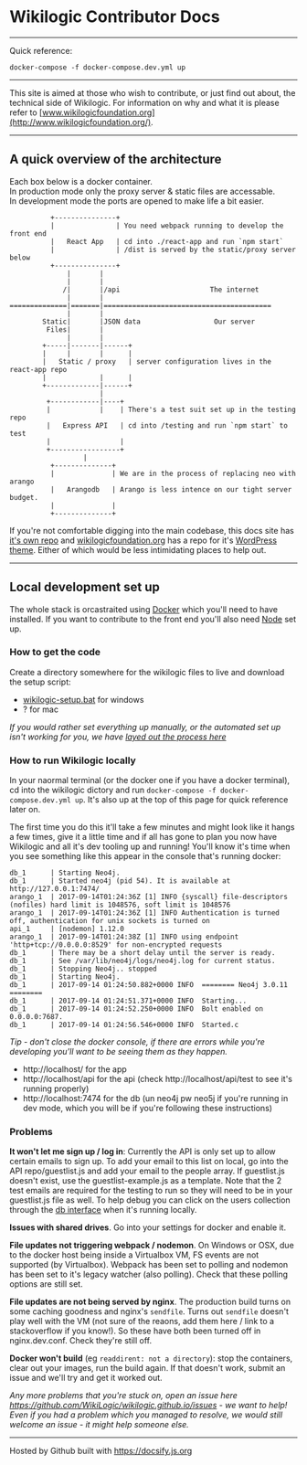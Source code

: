 
# Wikilogic Contributor Docs

---

Quick reference:

`docker-compose -f docker-compose.dev.yml up`
 
---

This site is aimed at those who wish to contribute, or just find out about, the technical side of Wikilogic. For information on why and what it is please refer to [www.wikilogicfoundation.org](http://www.wikilogicfoundation.org/).

---

## A quick overview of the architecture

Each box below is a docker container.  
In production mode only the proxy server & static files are accessable.  
In development mode the ports are opened to make life a bit easier.

```
          +---------------+
          |               | You need webpack running to develop the front end
          |   React App   | cd into ./react-app and run `npm start`
          |               | /dist is served by the static/proxy server below
          +---------------+
              |       |
              |       |
             /|       |/api                      The internet
              |       |
==============|=======|=========================================
              |       |
        Static|       |JSON data                  Our server
         Files|       |
              |       |
        +-----|-------|------+
        |     |       |      |
        |   Static / proxy   | server configuration lives in the react-app repo
        |             |      |
        +-------------|------+
                      |
         +------------|----+
         |            |    | There's a test suit set up in the testing repo 
         |   Express API   | cd into /testing and run `npm start` to test
         |                 | 
         +-----------------+
                  |
          +--------------+
          |              | We are in the process of replacing neo with arango
          |   Arangodb   | Arango is less intence on our tight server budget.
          |              |
          +--------------+
```

If you're not comfortable digging into the main codebase, this docs site has [it's own repo](https://github.com/WikiLogic/wikilogic.github.io) and [wikilogicfoundation.org](http://www.wikilogicfoundation.org/) has a repo for it's [WordPress theme](https://github.com/WikiLogic/foundation). Either of which would be less intimidating places to help out.

---

## Local development set up

The whole stack is orcastraited using [Docker](https://www.docker.com/community-edition) which you'll need to have installed. If you want to contribute to the front end you'll also need [Node](https://nodejs.org) set up.

### How to get the code

Create a directory somewhere for the wikilogic files to live and download the setup script:

 - [wikilogic-setup.bat](https://raw.githubusercontent.com/WikiLogic/wikilogic.github.io/master/wikilogic-setup.bat) for windows
 - ? for mac

_If you would rather set everything up manually, or the automated set up isn't working for you, we have [layed out the process here](setup-manually.md)_

### How to run Wikilogic locally

In your naormal terminal (or the docker one if you have a docker terminal), cd into the wikilogic dictory and run `docker-compose -f docker-compose.dev.yml up`. It's also up at the top of this page for quick reference later on.

The first time you do this it'll take a few minutes and might look like it hangs a few times, give it a little time and if all has gone to plan you now have Wikilogic and all it's dev tooling up and running! You'll know it's time when you see something like this appear in the console that's running docker: 
```
db_1      | Starting Neo4j.
db_1      | Started neo4j (pid 54). It is available at http://127.0.0.1:7474/
arango_1  | 2017-09-14T01:24:36Z [1] INFO {syscall} file-descriptors (nofiles) hard limit is 1048576, soft limit is 1048576
arango_1  | 2017-09-14T01:24:36Z [1] INFO Authentication is turned off, authentication for unix sockets is turned on
api_1     | [nodemon] 1.12.0
arango_1  | 2017-09-14T01:24:38Z [1] INFO using endpoint 'http+tcp://0.0.0.0:8529' for non-encrypted requests
db_1      | There may be a short delay until the server is ready.
db_1      | See /var/lib/neo4j/logs/neo4j.log for current status.
db_1      | Stopping Neo4j.. stopped
db_1      | Starting Neo4j.
db_1      | 2017-09-14 01:24:50.882+0000 INFO  ======== Neo4j 3.0.11 ========
db_1      | 2017-09-14 01:24:51.371+0000 INFO  Starting...
db_1      | 2017-09-14 01:24:52.250+0000 INFO  Bolt enabled on 0.0.0.0:7687.
db_1      | 2017-09-14 01:24:56.546+0000 INFO  Started.c
```

_Tip - don't close the docker console, if there are errors while you're developing you'll want to be seeing them as they happen._

 - http://localhost/ for the app
 - http://localhost/api for the api (check http://localhost/api/test to see it's running properly)
 - http://localhost:7474 for the db (un neo4j pw neo5j if you're running in dev mode, which you will be if you're following these instructions)


### Problems

**It won't let me sign up / log in**: Currently the API is only set up to allow certain emails to sign up. To add your email to this list on local, go into the API repo/guestlist.js and add your email to the people array. If guestlist.js doesn't exist, use the guestlist-example.js as a template. Note that the 2 test emails are required for the testing to run so they will need to be in your guestlist.js file as well. To help debug you can click on the users collection through the [db interface](http://localhost:8529/_db/wl_dev/_admin/aardvark/index.html#collections) when it's running locally.

**Issues with shared drives**. Go into your settings for docker and enable it.

**File updates not triggering webpack / nodemon**. On Windows or OSX, due to the docker host being inside a Virtualbox VM, FS events are not supported (by Virtualbox). Webpack has been set to polling and nodemon has been set to it's legacy watcher (also polling). Check that these polling options are still set.

**File updates are not being served by nginx**. The production build turns on some caching goodness and nginx's `sendfile`. Turns out `sendfile` doesn't play well with the VM (not sure of the reaons, add them here / link to a stackoverflow if you know!). So these have both been turned off in nginx.dev.conf. Check they're still off.

**Docker won't build** (eg `readdirent: not a directory`): stop the containers, clear out your images, run the build again. If that doesn't work, submit an issue and we'll try and get it worked out.

_Any more problems that you're stuck on, open an issue here https://github.com/WikiLogic/wikilogic.github.io/issues - we want to help! Even if you had a problem which you managed to resolve, we would still welcome an issue - it might help someone else._



 ---

 Hosted by Github built with https://docsify.js.org
